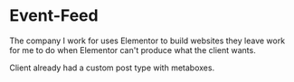 # Event-Feed
The company I work for uses Elementor to build websites they leave work for me to do when Elementor can't produce what the client wants.

Client already had a custom post type with metaboxes.
